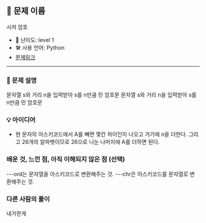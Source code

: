## 📘 문제 이름

시저 암호

- 🧩 난이도: level 1
- 🛠 사용 언어: Python
- [문제링크](https://school.programmers.co.kr/learn/courses/30/lessons/12926#)

---

### 🧠 문제 설명

문자열 s와 거리 n을 입력받아 s를 n만큼 민 암호문 문자열 s와 거리 n을 입력받아 s를 n만큼 민 암호문

### 💡 아이디어

- 현 문자의 아스키코드에서 A를 빼면 몇칸 차이인지 나오고 거기에 n을 더한다. 그리고 26개의 알파벳이므로 26으로 나눈 나머지에 A를 더하면 된다.

### 배운 것, 느낀 점, 아직 이해되지 않은 점 (선택)

---ord는 문자열을 아스키코드로 변환해주는 것.
---chr은 아스키코드를 문자열로 변환해주는 것.

### 다른 사람의 풀이

내가한게
